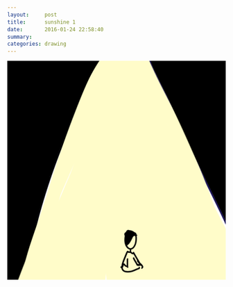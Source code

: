 ```yaml
---
layout:     post
title:      sunshine 1
date:       2016-01-24 22:58:40
summary:    
categories: drawing
---
```

![sunshine 1](/images/diary/sunshine-1.png "so blue, very sunny.")
